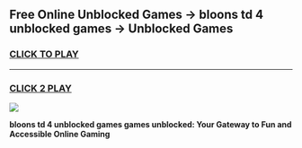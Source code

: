 
## Free Online Unblocked Games → bloons td 4 unblocked games → Unblocked Games
<h3>
<a href="https://premium.freeplayer.one?title=bloons_td_4_unblocked_games&ref=21F">CLICK TO PLAY</a></h3>
<hr>

<h3>
<a href="https://premium.freeplayer.one?title=bloons_td_4_unblocked_games&ref=21F">CLICK 2 PLAY</a>
  
</h3>

<a href="https://premium.freeplayer.one?title=bloons_td_4_unblocked_games&ref=21F/"><img src="https://clearcache.store/games.png"></a>


**bloons td 4 unblocked games games unblocked: Your Gateway to Fun and Accessible Online Gaming**
